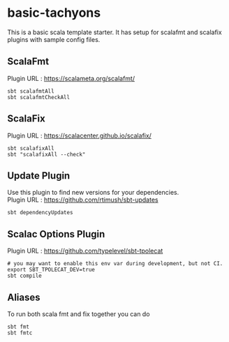 # basic-tachyons

This is a basic scala template starter. It has setup for scalafmt and scalafix plugins with sample config files.

## ScalaFmt
Plugin URL : https://scalameta.org/scalafmt/
```shell
sbt scalafmtAll
sbt scalafmtCheckAll
```

## ScalaFix
Plugin URL : https://scalacenter.github.io/scalafix/
```shell
sbt scalafixAll
sbt "scalafixAll --check"
```

## Update Plugin
Use this plugin to find new versions for your dependencies.    
Plugin URL : https://github.com/rtimush/sbt-updates
```shell
sbt dependencyUpdates
```

## Scalac Options Plugin
Plugin URL : https://github.com/typelevel/sbt-tpolecat
```shell
# you may want to enable this env var during development, but not CI.
export SBT_TPOLECAT_DEV=true
sbt compile
```

## Aliases
To run both scala fmt and fix together you can do 
```shell
sbt fmt
sbt fmtc
```